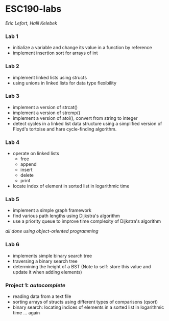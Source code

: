 # ESC190-labs
_Eric Lefort, Halil Kelebek_

### Lab 1
* initialize a variable and change its value in a function by reference
* implement insertion sort for arrays of int

### Lab 2
* implement linked lists using structs
* using unions in linked lists for data type flexibility

### Lab 3
* implement a version of strcat()
* implement a version of strcmp()
* implement a version of atoi(), convert from string to integer
* detect cycles in a linked list data structure using a simplified version of Floyd's tortoise and hare cycle-finding algorithm.

### Lab 4
* operate on linked lists
	* free
	* append
	* insert
	* delete
	* print
* locate index of element in sorted list in logarithmic time

### Lab 5
* implement a simple graph framework
* find various path lengths using Dijkstra's algorithm
* use a priority queue to improve time complexity of Dijkstra's algorithm

_all done using object-oriented programming_

### Lab 6
* implements simple binary search tree
* traversing a binary search tree
* determining the height of a BST (Note to self: store this value and update it when adding elements)

### Project 1: _autocomplete_
* reading data from a text file
* sorting arrays of structs using different types of comparisons (qsort)
* binary search: locating indices of elements in a sorted list in logarithmic time ... again